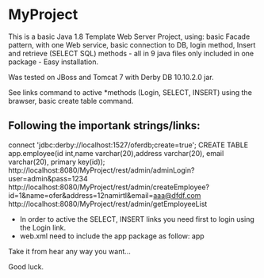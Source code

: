 # MyProject
This is a basic Java 1.8 Template Web Server Project, using: basic Facade pattern, with one Web service, basic connection to DB, login method, Insert and retrieve (SELECT SQL) methods - all in 9 java files only included in one package - Easy installation.

Was tested on JBoss and Tomcat 7 with Derby DB 10.10.2.0 jar.

See links command to active *methods (Login, SELECT, INSERT) using the brawser, basic create table command.

Following the importank strings/links:
-------------------------------------
 connect 'jdbc:derby://localhost:1527/oferdb;create=true';
 CREATE TABLE app.employee(id int,name varchar(20),address varchar(20), email varchar(20), primary key(id));
 http://localhost:8080/MyProject/rest/admin/adminLogin?user=admin&pass=1234
 http://localhost:8080/MyProject/rest/admin/createEmployee?id=1&name=ofer&address=12namirtl&email=aaa@dfdf.com
 http://localhost:8080/MyProject/rest/admin/getEmployeeList
 
 * In order to active the SELECT, INSERT links you need first to login using the Login link.
 * web.xml need to include the app package as follow: <param-value>app</param-value>

Take it from hear any way you want...

Good luck.
